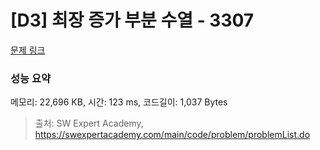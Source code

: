 # [D3] 최장 증가 부분 수열 - 3307 

[문제 링크](https://swexpertacademy.com/main/code/problem/problemDetail.do?contestProbId=AWBOKg-a6l0DFAWr) 

### 성능 요약

메모리: 22,696 KB, 시간: 123 ms, 코드길이: 1,037 Bytes



> 출처: SW Expert Academy, https://swexpertacademy.com/main/code/problem/problemList.do
